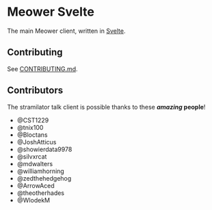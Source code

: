 # Meower Svelte
The main Meower client, written in [Svelte](https://svelte.dev).

## Contributing
See [CONTRIBUTING.md](CONTRIBUTING.md).

## Contributors
The stramilator talk client is possible thanks to these ***amazing* people**!

- @CST1229
- @tnix100
- @Bloctans
- @JoshAtticus
- @showierdata9978
- @silvxrcat
- @mdwalters
- @williamhorning
- @zedthehedgehog
- @ArrowAced
- @theotherhades
- @WlodekM

